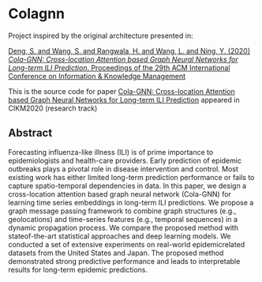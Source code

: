 # Colagnn

Project inspired by the original architecture presented in:

[Deng, S. and Wang, S. and Rangwala, H. and Wang, L. and Ning, Y. (2020) _Cola-GNN: Cross-location Attention based Graph Neural Networks for Long-term ILI Prediction_. Proceedings of the 29th ACM International Conference on Information & Knowledge Management](https://dl.acm.org/doi/10.1145/3340531.3411975)

This is the source code for paper [Cola-GNN: Cross-location Attention based Graph Neural Networks for Long-term ILI Prediction](https://yue-ning.github.io/docs/CIKM20-colagnn.pdf) appeared in CIKM2020 (research track)

## Abstract

Forecasting influenza-like illness (ILI) is of prime importance to epidemiologists and health-care providers. Early prediction of epidemic outbreaks plays a pivotal role in disease intervention and control. Most existing work has either limited long-term prediction performance or fails to capture spatio-temporal dependencies in data. In this paper, we design a cross-location attention based graph neural network (Cola-GNN) for learning time series embeddings in long-term ILI predictions. We propose a graph message passing framework to combine graph structures (e.g., geolocations) and time-series features (e.g., temporal sequences) in a dynamic propagation process. We compare the proposed method with stateof-the-art statistical approaches and deep learning models. We conducted a set of extensive experiments on real-world epidemicrelated datasets from the United States and Japan. The proposed method demonstrated strong predictive performance and leads to interpretable results for long-term epidemic predictions.
